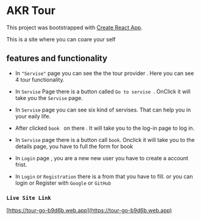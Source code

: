 # AKR Tour

This project was bootstrapped with [Create React App](https://github.com/facebook/create-react-app).

This is a site where you can coare your self

## features and functionality

-  In `"Servise"` page you can see the the tour provider . Here you can see 4  tour functionality.

-  In `Servise` Page there is a button called `Go to servise `. OnClick it will take you the `Servise` page.

-  In `Servise` page you can see six kind of servises. That can help you in your eaily life.

-  After clicked `book ` on there . It will take you to the log-in page to log in.

-  In `Servise` page there is a button call `book`. Onclick it will take you to the details page, you have to full the form for book

-  In `Login` page , you are a new new user you have to create a account frist.

-  In `Login` or `Registration` there is a from that you have to fill. or you can login or Register with `Google` or `GitHub`


### `Live Site Link`

 [https://tour-go-b9d6b.web.app](https://tour-go-b9d6b.web.app)


